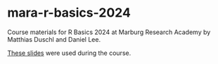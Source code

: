 # mara-r-basics-2024
Course materials for R Basics 2024 at Marburg Research Academy by Matthias Duschl and Daniel Lee.

[These slides](https://docs.google.com/presentation/d/1auJUegW6q7h5eEPo_hQScfXzd6O3Gkj9s7xlUdYQTqI/edit?usp=sharing) were used during the course.

